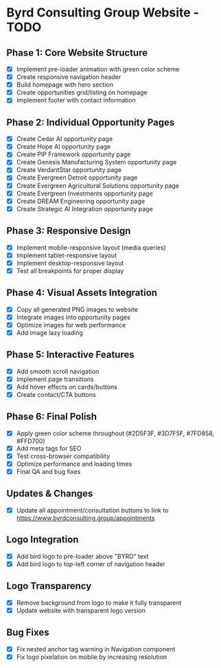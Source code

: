 # Byrd Consulting Group Website - TODO

## Phase 1: Core Website Structure
- [x] Implement pre-loader animation with green color scheme
- [x] Create responsive navigation header
- [x] Build homepage with hero section
- [x] Create opportunities grid/listing on homepage
- [x] Implement footer with contact information

## Phase 2: Individual Opportunity Pages
- [x] Create Cedar AI opportunity page
- [x] Create Hope AI opportunity page
- [x] Create PIP Framework opportunity page
- [x] Create Genesis Manufacturing System opportunity page
- [x] Create VerdantStar opportunity page
- [x] Create Evergreen Detroit opportunity page
- [x] Create Evergreen Agricultural Solutions opportunity page
- [x] Create Evergreen Investments opportunity page
- [x] Create DREAM Engineering opportunity page
- [x] Create Strategic AI Integration opportunity page

## Phase 3: Responsive Design
- [x] Implement mobile-responsive layout (media queries)
- [x] Implement tablet-responsive layout
- [x] Implement desktop-responsive layout
- [x] Test all breakpoints for proper display

## Phase 4: Visual Assets Integration
- [x] Copy all generated PNG images to website
- [x] Integrate images into opportunity pages
- [x] Optimize images for web performance
- [x] Add image lazy loading

## Phase 5: Interactive Features
- [x] Add smooth scroll navigation
- [x] Implement page transitions
- [x] Add hover effects on cards/buttons
- [x] Create contact/CTA buttons

## Phase 6: Final Polish
- [x] Apply green color scheme throughout (#2D5F3F, #3D7F5F, #7FD858, #FFD700)
- [x] Add meta tags for SEO
- [x] Test cross-browser compatibility
- [x] Optimize performance and loading times
- [x] Final QA and bug fixes

## Updates & Changes
- [x] Update all appointment/consultation buttons to link to https://www.byrdconsulting.group/appointments

## Logo Integration
- [x] Add bird logo to pre-loader above "BYRD" text
- [x] Add bird logo to top-left corner of navigation header

## Logo Transparency
- [x] Remove background from logo to make it fully transparent
- [x] Update website with transparent logo version

## Bug Fixes
- [x] Fix nested anchor tag warning in Navigation component
- [x] Fix logo pixelation on mobile by increasing resolution
